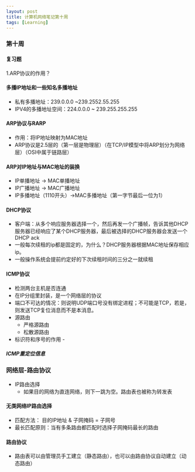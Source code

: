 ```yaml
---
layout: post
title: 计算机网络笔记第十周
tags: [Learning]
---
```

### 第十周

#### 复习题
1.ARP协议的作用？

#### 多播IP地址和一些知名多播地址
- 私有多播地址：239.0.0.0 \~239.2552.55.255
- IPV4的多播地址空间：224.0.0.0 \~ 239.255.255.255

#### ARP协议与RARP
- 作用：将IP地址映射为MAC地址
- ARP协议是2.5层的（第一层是物理层）（在TCP/IP模型中将ARP划分为网络层）（OSI中属于链路层）

#### ARP对IP地址与MAC地址的装换
- IP单播地址 -\> MAC单播地址
- IP广播地址 -\> MAC广播地址
- IP多播地址（1110开头）-\>MAC多播地址（第一字节最后一位为1）

#### DHCP协议
- 客户端：从多个响应服务器选择一个，然后再发一个广播帧，告诉其他DHCP服务器已经响应了某个DHCP服务器，最后被选择的DHCP服务器会发送一个DHCP ack
- 一般每次续租的ip都是固定的，为什么？DHCP服务器根据MAC地址保存相应ip。
- 一般操作系统会提前约定好的下次续租时间的三分之一就续租

#### ICMP协议
- 检测两台主机是否连通
- 在IP分组里封装，是一个网络层的协议
- 端口不可达的情况：则说明UDP端口号没有绑定进程；不可能是TCP，若是，则发送TCP复位消息而不是本消息。
- 源路由
	- 严格源路由
	- 松散源路由
- 标识符和序号的作用
\- 
##### ICMP重定位信息

### 网络层-路由协议
- IP路由选择
	- 如果目的网络为直连网络，则下一跳为空。路由表也被称为转发表
#### 无类网络IP路由选择
- 匹配方法： 目的IP地址 & 子网掩码 = 子网号
- 最长匹配原则：当有多条路由都匹配时选择子网掩码最长的路由

#### 路由协议
- 路由表可以由管理员手工建立（静态路由），也可以由路由协议自动建立（动态路由）